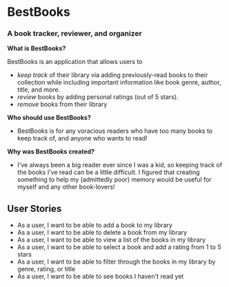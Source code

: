 # BestBooks

### A book tracker, reviewer, and  organizer

**What is BestBooks?**

BestBooks is an application that allows users to

- *keep track* of their library via adding previously-read books to their collection while including important
  information like book genre, author, title, and more.
- *review* books by adding personal ratings (out of 5 stars).
- *remove* books from their library

**Who should use BestBooks?**

- BestBooks is for any voracious readers who have too many books to keep track of, and anyone who wants to read!

**Why was BestBooks created?**

- I've always been a big reader ever since I was a kid, so keeping track of the books I've read can be a little
  difficult. I figured that creating something to help my (admittedly poor) memory would be useful for myself and any
  other book-lovers!

## User Stories

- As a user, I want to be able to add a book to my library
- As a user, I want to be able to delete a book from my library
- As a user, I want to be able to view a list of the books in my library
- As a user, I want to be able to select a book and add a rating from 1 to 5 stars
- As a user, I want to be able to filter through the books in my library by genre, rating, or title
- As a user, I want to be able to see books I haven't read yet
